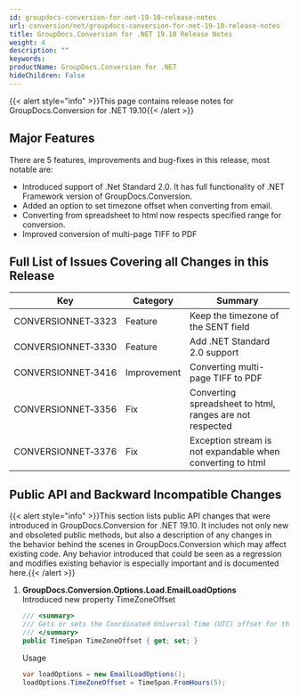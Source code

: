 ```yaml
---
id: groupdocs-conversion-for-net-19-10-release-notes
url: conversion/net/groupdocs-conversion-for-net-19-10-release-notes
title: GroupDocs.Conversion for .NET 19.10 Release Notes
weight: 4
description: ""
keywords: 
productName: GroupDocs.Conversion for .NET
hideChildren: False
---
```

{{< alert style="info" >}}This page contains release notes for GroupDocs.Conversion for .NET 19.10{{< /alert >}}

## Major Features

There are 5 features, improvements and bug-fixes in this release, most notable are:

*   Introduced support of .Net Standard 2.0. It has full functionality of .NET Framework version of GroupDocs.Conversion.
*   Added an option to set timezone offset when converting from email.
*   Converting from spreadsheet to html now respects specified range for conversion.
*   Improved conversion of multi-page TIFF to PDF

## Full List of Issues Covering all Changes in this Release

| Key | Category | Summary |
| --- | --- | --- |
| CONVERSIONNET&#8209;3323 | Feature | Keep the timezone of the SENT field |
| CONVERSIONNET&#8209;3330 | Feature | Add .NET Standard 2.0 support |
| CONVERSIONNET&#8209;3416 | Improvement | Converting multi-page TIFF to PDF |
| CONVERSIONNET&#8209;3356 | Fix | Converting spreadsheet to html, ranges are not respected |
| CONVERSIONNET&#8209;3376 | Fix | Exception stream is not expandable when converting to html |

## Public API and Backward Incompatible Changes

{{< alert style="info" >}}This section lists public API changes that were introduced in GroupDocs.Conversion for .NET 19.10. It includes not only new and obsoleted public methods, but also a description of any changes in the behavior behind the scenes in GroupDocs.Conversion which may affect existing code. Any behavior introduced that could be seen as a regression and modifies existing behavior is especially important and is documented here.{{< /alert >}}

1.  **GroupDocs.Conversion.Options.Load.EmailLoadOptions**  
    Introduced new property TimeZoneOffset
    
    ```csharp
    /// <summary>
    /// Gets or sets the Coordinated Universal Time (UTC) offset for the message dates. This property defines the time zone difference, between the local time and UTC.
    /// </summary>
    public TimeSpan TimeZoneOffset { get; set; }
    ```
    
    Usage
    ```csharp
    var loadOptions = new EmailLoadOptions();
    loadOptions.TimeZoneOffset = TimeSpan.FromHours(5);
    ```
